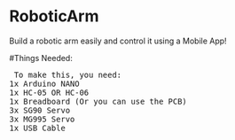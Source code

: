 # RoboticArm

Build a robotic arm easily and control it using a Mobile App!

#Things Needed:

<pre> To make this, you need:
1x Arduino NANO
1x HC-05 OR HC-06
1x Breadboard (Or you can use the PCB)
3x SG90 Servo
3x MG995 Servo
1x USB Cable
</pre>
